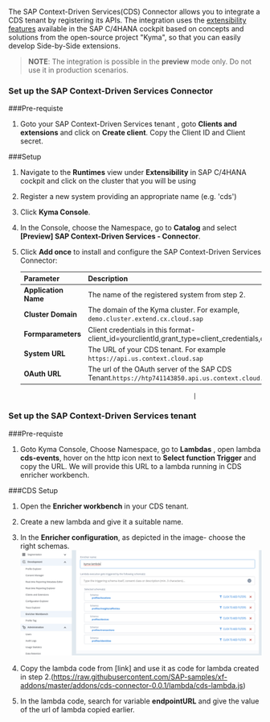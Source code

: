 
The SAP Context-Driven Services(CDS) Connector allows you to integrate a CDS tenant by registering its APIs.  The integration uses the [extensibility features](https://help.sap.com/viewer/0815bc232f5140bba54a58ab15c82e99/Current/en-US/9ed15aa6eac34b948693955da0c90174.html) available in the SAP C/4HANA cockpit based on concepts and solutions from the open-source project "Kyma", so that you can easily develop Side-by-Side extensions. 

> **NOTE**: The integration is possible in the **preview** mode only. Do not use it in production scenarios.

### Set up the SAP Context-Driven Services Connector

###Pre-requiste
1. Goto your SAP Context-Driven Services tenant , goto **Clients and extensions** and click on **Create client**. Copy the Client ID and Client secret.

###Setup

1. Navigate to the **Runtimes** view under **Extensibility** in SAP C/4HANA cockpit and click on the cluster that you will be using

2. Register a new system providing an appropriate name (e.g. 'cds')

3. Click **Kyma Console**.

4. In the Console, choose the Namespace, go to **Catalog** and select **[Preview] SAP Context-Driven Services - Connector**.

5. Click **Add once** to install and configure the SAP  Context-Driven Services Connector:

    | Parameter            | Description                                                                                    |
    | -------------------- | ---------------------------------------------------------------------------------------------- |
    | **Application Name** | The name of the registered system from step 2.                                                 |
    | **Cluster Domain**   | The domain of the Kyma cluster. For example, `demo.cluster.extend.cx.cloud.sap`                |
    | **Formparameters**   | Client credentials in this format- client_id=yourclientId,grant_type=client_credentials,client_secret=yoursecret    
    | **System URL**       | The URL of your CDS tenant. For example `https://api.us.context.cloud.sap` |
    | **OAuth URL**        | The url of the OAuth server of the SAP CDS Tenant.`https://htp741143850.api.us.context.cloud.sap/uaa/oauth/token`   
                                                       
                                                       |


### Set up the SAP Context-Driven Services tenant

###Pre-requiste
1. Goto Kyma Console, Choose Namespace, go to **Lambdas** , open lambda **cds-events**, hover on the http icon next to **Select function Trigger** and copy the URL. We will provide this URL to a lambda running in CDS enricher workbench.

###CDS Setup

1. Open the **Enricher workbench** in your CDS tenant.

2. Create a new lambda and give it a suitable name.

3. In the **Enricher configuration**, as depicted in the image- choose the right schemas.
![schema](./assets/cds-lambda-schema.png)

4. Copy the lambda code from [link] and use it as code for lambda created in step 2.(https://raw.githubusercontent.com/SAP-samples/xf-addons/master/addons/cds-connector-0.0.1/lambda/cds-lambda.js)

5. In the lambda code, search for variable **endpointURL** and give the value of the url of lambda copied earlier.